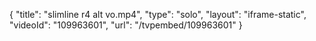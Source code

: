 {
    "title": "slimline r4 alt vo.mp4",
    "type": "solo",
    "layout": "iframe-static",
    "videoId": "109963601",
    "url": "\/tvpembed\/109963601"
}